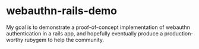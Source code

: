 # webauthn-rails-demo
My goal is to demonstrate a proof-of-concept implementation of webauthn authentication in a rails app, and hopefully eventually produce a production-worthy rubygem to help the community.
